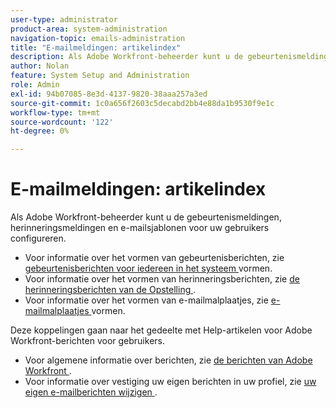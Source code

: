 ```yaml
---
user-type: administrator
product-area: system-administration
navigation-topic: emails-administration
title: "E-mailmeldingen: artikelindex"
description: Als Adobe Workfront-beheerder kunt u de gebeurtenismeldingen, herinneringsmeldingen en e-mailsjablonen voor uw gebruikers configureren.
author: Nolan
feature: System Setup and Administration
role: Admin
exl-id: 94b07085-8e3d-4137-9820-38aaa257a3ed
source-git-commit: 1c0a656f2603c5decabd2bb4e88da1b9530f9e1c
workflow-type: tm+mt
source-wordcount: '122'
ht-degree: 0%

---
```


# E-mailmeldingen: artikelindex

<!-- Audited: 1/2024 -->

Als Adobe Workfront-beheerder kunt u de gebeurtenismeldingen, herinneringsmeldingen en e-mailsjablonen voor uw gebruikers configureren.

* Voor informatie over het vormen van gebeurtenisberichten, zie [ gebeurtenisberichten voor iedereen in het systeem ](../../../administration-and-setup/manage-workfront/emails/configure-event-notifications-for-everyone-in-the-system.md) vormen.
* Voor informatie over het vormen van herinneringsberichten, zie [ de herinneringsberichten van de Opstelling ](../../../administration-and-setup/manage-workfront/emails/set-up-reminder-notifications.md).
* Voor informatie over het vormen van e-mailmalplaatjes, zie [ e-mailmalplaatjes ](../../../administration-and-setup/manage-workfront/emails/configure-email-templates.md) vormen.

Deze koppelingen gaan naar het gedeelte met Help-artikelen voor Adobe Workfront-berichten voor gebruikers.

* Voor algemene informatie over berichten, zie [ de berichten van Adobe Workfront ](/help/quicksilver/workfront-basics/using-notifications/event-notifications.md).
* Voor informatie over vestiging uw eigen berichten in uw profiel, zie [ uw eigen e-mailberichten wijzigen ](/help/quicksilver/workfront-basics/using-notifications/activate-or-deactivate-your-own-event-notifications.md).
